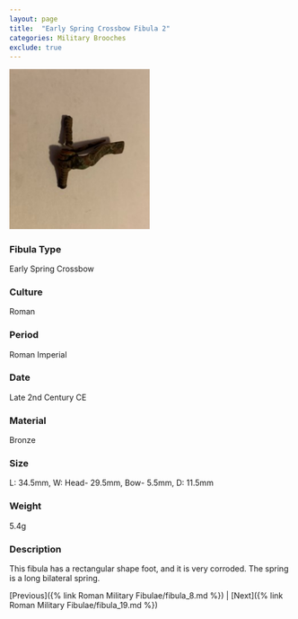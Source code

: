 ```yaml
---
layout: page
title:  "Early Spring Crossbow Fibula 2"
categories: Military Brooches
exclude: true
---
```


<img src="fibula/early-crossbow2.jpg" alt="photo" width= "250px">

### Fibula Type
Early Spring Crossbow
### Culture
Roman
### Period
 Roman Imperial
### Date
Late 2nd Century CE
### Material
 Bronze
### Size
 L: 34.5mm, W: Head- 29.5mm, Bow- 5.5mm, D: 11.5mm
### Weight
 5.4g
### Description
This fibula has a rectangular shape foot, and it is very corroded. The spring is a long bilateral spring.

[Previous]({% link Roman Military Fibulae/fibula_8.md %}) | [Next]({% link Roman Military Fibulae/fibula_19.md %})
